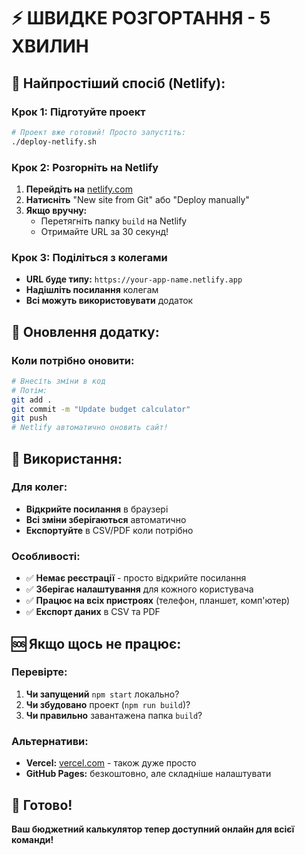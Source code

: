 # ⚡ ШВИДКЕ РОЗГОРТАННЯ - 5 ХВИЛИН

## 🎯 Найпростіший спосіб (Netlify):

### Крок 1: Підготуйте проект
```bash
# Проект вже готовий! Просто запустіть:
./deploy-netlify.sh
```

### Крок 2: Розгорніть на Netlify
1. **Перейдіть на** [netlify.com](https://netlify.com)
2. **Натисніть** "New site from Git" або "Deploy manually"
3. **Якщо вручну:**
   - Перетягніть папку `build` на Netlify
   - Отримайте URL за 30 секунд!

### Крок 3: Поділіться з колегами
- **URL буде типу:** `https://your-app-name.netlify.app`
- **Надішліть посилання** колегам
- **Всі можуть використовувати** додаток

## 🔄 Оновлення додатку:

### Коли потрібно оновити:
```bash
# Внесіть зміни в код
# Потім:
git add .
git commit -m "Update budget calculator"
git push
# Netlify автоматично оновить сайт!
```

## 📱 Використання:

### Для колег:
- **Відкрийте посилання** в браузері
- **Всі зміни зберігаються** автоматично
- **Експортуйте** в CSV/PDF коли потрібно

### Особливості:
- ✅ **Немає реєстрації** - просто відкрийте посилання
- ✅ **Зберігає налаштування** для кожного користувача
- ✅ **Працює на всіх пристроях** (телефон, планшет, комп'ютер)
- ✅ **Експорт даних** в CSV та PDF

## 🆘 Якщо щось не працює:

### Перевірте:
1. **Чи запущений** `npm start` локально?
2. **Чи збудовано** проект (`npm run build`)?
3. **Чи правильно** завантажена папка `build`?

### Альтернативи:
- **Vercel:** [vercel.com](https://vercel.com) - також дуже просто
- **GitHub Pages:** безкоштовно, але складніше налаштувати

## 🎉 Готово!

**Ваш бюджетний калькулятор тепер доступний онлайн для всієї команди!** 